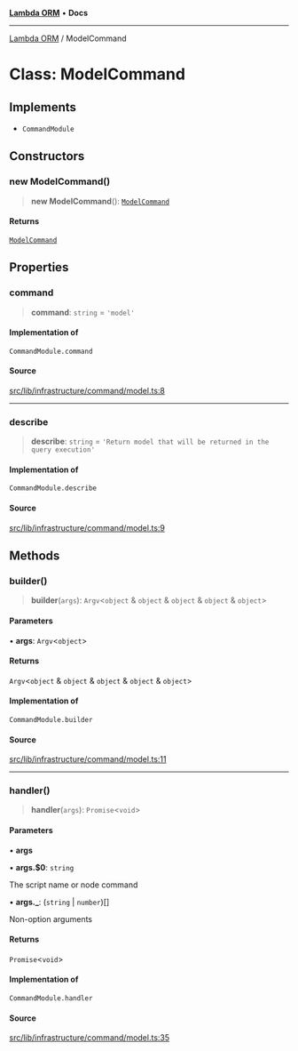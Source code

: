 [**Lambda ORM**](../README.md) • **Docs**

***

[Lambda ORM](../README.md) / ModelCommand

# Class: ModelCommand

## Implements

- `CommandModule`

## Constructors

### new ModelCommand()

> **new ModelCommand**(): [`ModelCommand`](ModelCommand.md)

#### Returns

[`ModelCommand`](ModelCommand.md)

## Properties

### command

> **command**: `string` = `'model'`

#### Implementation of

`CommandModule.command`

#### Source

[src/lib/infrastructure/command/model.ts:8](https://github.com/lambda-orm/lambdaorm-cli/blob/3f38d7e69dfd7028b92806d59016ec42d18cdf64/src/lib/infrastructure/command/model.ts#L8)

***

### describe

> **describe**: `string` = `'Return model that will be returned in the query execution'`

#### Implementation of

`CommandModule.describe`

#### Source

[src/lib/infrastructure/command/model.ts:9](https://github.com/lambda-orm/lambdaorm-cli/blob/3f38d7e69dfd7028b92806d59016ec42d18cdf64/src/lib/infrastructure/command/model.ts#L9)

## Methods

### builder()

> **builder**(`args`): `Argv`\<`object` & `object` & `object` & `object` & `object`\>

#### Parameters

• **args**: `Argv`\<`object`\>

#### Returns

`Argv`\<`object` & `object` & `object` & `object` & `object`\>

#### Implementation of

`CommandModule.builder`

#### Source

[src/lib/infrastructure/command/model.ts:11](https://github.com/lambda-orm/lambdaorm-cli/blob/3f38d7e69dfd7028b92806d59016ec42d18cdf64/src/lib/infrastructure/command/model.ts#L11)

***

### handler()

> **handler**(`args`): `Promise`\<`void`\>

#### Parameters

• **args**

• **args.$0**: `string`

The script name or node command

• **args.\_**: (`string` \| `number`)[]

Non-option arguments

#### Returns

`Promise`\<`void`\>

#### Implementation of

`CommandModule.handler`

#### Source

[src/lib/infrastructure/command/model.ts:35](https://github.com/lambda-orm/lambdaorm-cli/blob/3f38d7e69dfd7028b92806d59016ec42d18cdf64/src/lib/infrastructure/command/model.ts#L35)
